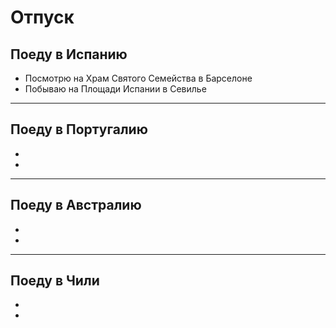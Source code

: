 # Отпуск

## Поеду в Испанию
* Посмотрю на Храм Святого Семейства в Барселоне
* Побываю на Площади Испании в Севилье
---
## Поеду в Португалию
*
*
---
## Поеду в Австралию
*
*
---
## Поеду в Чили
*
*